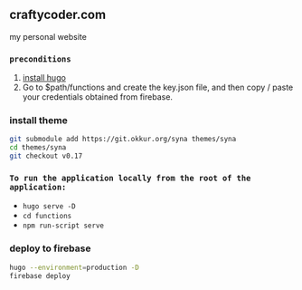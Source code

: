 ## craftycoder.com
my personal website


### `preconditions`
1. [install hugo](https://gohugo.io/getting-started/installing/)
2. Go to $path/functions and create the key.json file, and then copy / paste your credentials obtained from firebase.

### install theme

```bash
git submodule add https://git.okkur.org/syna themes/syna
cd themes/syna
git checkout v0.17 
```

### `To run the application locally from the root of the application:`

- `hugo serve -D`
- `cd functions`
- `npm run-script serve`

### deploy to firebase

```bash
hugo --environment=production -D
firebase deploy
```
